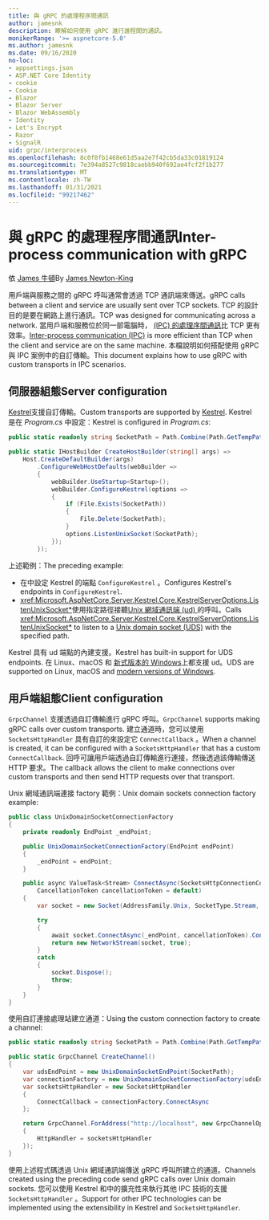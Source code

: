```yaml
---
title: 與 gRPC 的處理程序間通訊
author: jamesnk
description: 瞭解如何使用 gRPC 進行進程間的通訊。
monikerRange: '>= aspnetcore-5.0'
ms.author: jamesnk
ms.date: 09/16/2020
no-loc:
- appsettings.json
- ASP.NET Core Identity
- cookie
- Cookie
- Blazor
- Blazor Server
- Blazor WebAssembly
- Identity
- Let's Encrypt
- Razor
- SignalR
uid: grpc/interprocess
ms.openlocfilehash: 8c0f8fb1468e61d5aa2e7f42cb5da33c01819124
ms.sourcegitcommit: 7e394a8527c9818caebb940f692ae4fcf2f1b277
ms.translationtype: MT
ms.contentlocale: zh-TW
ms.lasthandoff: 01/31/2021
ms.locfileid: "99217462"
---
```

# <a name="inter-process-communication-with-grpc"></a><span data-ttu-id="7455f-103">與 gRPC 的處理程序間通訊</span><span class="sxs-lookup"><span data-stu-id="7455f-103">Inter-process communication with gRPC</span></span>

<span data-ttu-id="7455f-104">依 [James 牛頓](https://twitter.com/jamesnk)</span><span class="sxs-lookup"><span data-stu-id="7455f-104">By [James Newton-King](https://twitter.com/jamesnk)</span></span>

<span data-ttu-id="7455f-105">用戶端與服務之間的 gRPC 呼叫通常會透過 TCP 通訊端來傳送。</span><span class="sxs-lookup"><span data-stu-id="7455f-105">gRPC calls between a client and service are usually sent over TCP sockets.</span></span> <span data-ttu-id="7455f-106">TCP 的設計目的是要在網路上進行通訊。</span><span class="sxs-lookup"><span data-stu-id="7455f-106">TCP was designed for communicating across a network.</span></span> <span data-ttu-id="7455f-107">當用戶端和服務位於同一部電腦時， [ (IPC) 的處理序間通訊](https://wikipedia.org/wiki/Inter-process_communication)比 TCP 更有效率。</span><span class="sxs-lookup"><span data-stu-id="7455f-107">[Inter-process communication (IPC)](https://wikipedia.org/wiki/Inter-process_communication) is more efficient than TCP when the client and service are on the same machine.</span></span> <span data-ttu-id="7455f-108">本檔說明如何搭配使用 gRPC 與 IPC 案例中的自訂傳輸。</span><span class="sxs-lookup"><span data-stu-id="7455f-108">This document explains how to use gRPC with custom transports in IPC scenarios.</span></span>

## <a name="server-configuration"></a><span data-ttu-id="7455f-109">伺服器組態</span><span class="sxs-lookup"><span data-stu-id="7455f-109">Server configuration</span></span>

<span data-ttu-id="7455f-110">[Kestrel](xref:fundamentals/servers/kestrel)支援自訂傳輸。</span><span class="sxs-lookup"><span data-stu-id="7455f-110">Custom transports are supported by [Kestrel](xref:fundamentals/servers/kestrel).</span></span> <span data-ttu-id="7455f-111">Kestrel 是在 *Program.cs* 中設定：</span><span class="sxs-lookup"><span data-stu-id="7455f-111">Kestrel is configured in *Program.cs*:</span></span>

```csharp
public static readonly string SocketPath = Path.Combine(Path.GetTempPath(), "socket.tmp");

public static IHostBuilder CreateHostBuilder(string[] args) =>
    Host.CreateDefaultBuilder(args)
        .ConfigureWebHostDefaults(webBuilder =>
        {
            webBuilder.UseStartup<Startup>();
            webBuilder.ConfigureKestrel(options =>
            {
                if (File.Exists(SocketPath))
                {
                    File.Delete(SocketPath);
                }
                options.ListenUnixSocket(SocketPath);
            });
        });
```

<span data-ttu-id="7455f-112">上述範例：</span><span class="sxs-lookup"><span data-stu-id="7455f-112">The preceding example:</span></span>

* <span data-ttu-id="7455f-113">在中設定 Kestrel 的端點 `ConfigureKestrel` 。</span><span class="sxs-lookup"><span data-stu-id="7455f-113">Configures Kestrel's endpoints in `ConfigureKestrel`.</span></span>
* <span data-ttu-id="7455f-114"><xref:Microsoft.AspNetCore.Server.Kestrel.Core.KestrelServerOptions.ListenUnixSocket*>使用指定路徑接聽[Unix 網域通訊端 (ud) ](https://wikipedia.org/wiki/Unix_domain_socket)的呼叫。</span><span class="sxs-lookup"><span data-stu-id="7455f-114">Calls <xref:Microsoft.AspNetCore.Server.Kestrel.Core.KestrelServerOptions.ListenUnixSocket*> to listen to a [Unix domain socket (UDS)](https://wikipedia.org/wiki/Unix_domain_socket) with the specified path.</span></span>

<span data-ttu-id="7455f-115">Kestrel 具有 ud 端點的內建支援。</span><span class="sxs-lookup"><span data-stu-id="7455f-115">Kestrel has built-in support for UDS endpoints.</span></span> <span data-ttu-id="7455f-116">在 Linux、macOS 和 [新式版本的 Windows](https://devblogs.microsoft.com/commandline/af_unix-comes-to-windows/)上都支援 ud。</span><span class="sxs-lookup"><span data-stu-id="7455f-116">UDS are supported on Linux, macOS and [modern versions of Windows](https://devblogs.microsoft.com/commandline/af_unix-comes-to-windows/).</span></span>

## <a name="client-configuration"></a><span data-ttu-id="7455f-117">用戶端組態</span><span class="sxs-lookup"><span data-stu-id="7455f-117">Client configuration</span></span>

<span data-ttu-id="7455f-118">`GrpcChannel` 支援透過自訂傳輸進行 gRPC 呼叫。</span><span class="sxs-lookup"><span data-stu-id="7455f-118">`GrpcChannel` supports making gRPC calls over custom transports.</span></span> <span data-ttu-id="7455f-119">建立通道時，您可以使用 `SocketsHttpHandler` 具有自訂的來設定它 `ConnectCallback` 。</span><span class="sxs-lookup"><span data-stu-id="7455f-119">When a channel is created, it can be configured with a `SocketsHttpHandler` that has a custom `ConnectCallback`.</span></span> <span data-ttu-id="7455f-120">回呼可讓用戶端透過自訂傳輸進行連接，然後透過該傳輸傳送 HTTP 要求。</span><span class="sxs-lookup"><span data-stu-id="7455f-120">The callback allows the client to make connections over custom transports and then send HTTP requests over that transport.</span></span>

<span data-ttu-id="7455f-121">Unix 網域通訊端連接 factory 範例：</span><span class="sxs-lookup"><span data-stu-id="7455f-121">Unix domain sockets connection factory example:</span></span>

```csharp
public class UnixDomainSocketConnectionFactory
{
    private readonly EndPoint _endPoint;

    public UnixDomainSocketConnectionFactory(EndPoint endPoint)
    {
        _endPoint = endPoint;
    }

    public async ValueTask<Stream> ConnectAsync(SocketsHttpConnectionContext _,
        CancellationToken cancellationToken = default)
    {
        var socket = new Socket(AddressFamily.Unix, SocketType.Stream, ProtocolType.Unspecified);

        try
        {
            await socket.ConnectAsync(_endPoint, cancellationToken).ConfigureAwait(false);
            return new NetworkStream(socket, true);
        }
        catch
        {
            socket.Dispose();
            throw;
        }
    }
}
```

<span data-ttu-id="7455f-122">使用自訂連接處理站建立通道：</span><span class="sxs-lookup"><span data-stu-id="7455f-122">Using the custom connection factory to create a channel:</span></span>

```csharp
public static readonly string SocketPath = Path.Combine(Path.GetTempPath(), "socket.tmp");

public static GrpcChannel CreateChannel()
{
    var udsEndPoint = new UnixDomainSocketEndPoint(SocketPath);
    var connectionFactory = new UnixDomainSocketConnectionFactory(udsEndPoint);
    var socketsHttpHandler = new SocketsHttpHandler
    {
        ConnectCallback = connectionFactory.ConnectAsync
    };

    return GrpcChannel.ForAddress("http://localhost", new GrpcChannelOptions
    {
        HttpHandler = socketsHttpHandler
    });
}
```

<span data-ttu-id="7455f-123">使用上述程式碼透過 Unix 網域通訊端傳送 gRPC 呼叫所建立的通道。</span><span class="sxs-lookup"><span data-stu-id="7455f-123">Channels created using the preceding code send gRPC calls over Unix domain sockets.</span></span> <span data-ttu-id="7455f-124">您可以使用 Kestrel 和中的擴充性來執行其他 IPC 技術的支援 `SocketsHttpHandler` 。</span><span class="sxs-lookup"><span data-stu-id="7455f-124">Support for other IPC technologies can be implemented using the extensibility in Kestrel and `SocketsHttpHandler`.</span></span>
